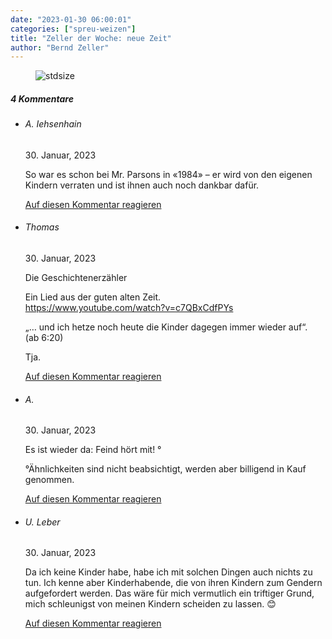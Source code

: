 ```yaml
---
date: "2023-01-30 06:00:01"
categories: ["spreu-weizen"]
title: "Zeller der Woche: neue Zeit"
author: "Bernd Zeller"
---
```



<figure>
<img src="https://www.publicomag.com/wp-content/uploads/2023/01/neue-Zeit-1320x940.jpg" alt=stdsize>
</figure>


<!--more-->
<h5 class="comments-h">
4 Kommentare </h5>
<ul class="commentlist">
<li class="comment even thread-even depth-1 clearfix" id="li-comment-119196">
<h6 class="author">A. Iehsenhain</h6> <span class="date">30. Januar, 2023</span>



So war es schon bei Mr. Parsons in «1984» &#8211; er wird von den eigenen Kindern verraten und ist ihnen auch noch dankbar dafür.

<a rel="nofollow" class="comment-reply-link" href="#comment-119196" data-commentid="119196" data-postid="16712" data-belowelement="comment-119196" data-respondelement="respond" data-replyto="Antworte auf A. Iehsenhain" aria-label="Antworte auf A. Iehsenhain">Auf diesen Kommentar reagieren</a> 


</li>
<li class="comment odd alt thread-odd thread-alt depth-1 clearfix" id="li-comment-119199">
<h6 class="author">Thomas</h6> <span class="date">30. Januar, 2023</span>



Die Geschichtenerzähler

Ein Lied aus der guten alten Zeit.<br>
<a href="https://www.youtube.com/watch?v=c7QBxCdfPYs" rel="nofollow ugc">https://www.youtube.com/watch?v=c7QBxCdfPYs</a>

„… und ich hetze noch heute die Kinder dagegen immer wieder auf“.<br>
(ab 6:20)

Tja.

<a rel="nofollow" class="comment-reply-link" href="#comment-119199" data-commentid="119199" data-postid="16712" data-belowelement="comment-119199" data-respondelement="respond" data-replyto="Antworte auf Thomas" aria-label="Antworte auf Thomas">Auf diesen Kommentar reagieren</a> 


</li>
<li class="comment even thread-even depth-1 clearfix" id="li-comment-119200">
<h6 class="author">A.</h6> <span class="date">30. Januar, 2023</span>



Es ist wieder da: Feind hört mit! °

°Ähnlichkeiten sind nicht beabsichtigt, werden aber billigend in Kauf genommen.

<a rel="nofollow" class="comment-reply-link" href="#comment-119200" data-commentid="119200" data-postid="16712" data-belowelement="comment-119200" data-respondelement="respond" data-replyto="Antworte auf A." aria-label="Antworte auf A.">Auf diesen Kommentar reagieren</a> 


</li>
<li class="comment odd alt thread-odd thread-alt depth-1 clearfix" id="li-comment-119201">
<h6 class="author">U. Leber</h6> <span class="date">30. Januar, 2023</span>



Da ich keine Kinder habe, habe ich mit solchen Dingen auch nichts zu tun. Ich kenne aber Kinderhabende, die von ihren Kindern zum Gendern aufgefordert werden. Das wäre für mich vermutlich ein triftiger Grund, mich schleunigst von meinen Kindern scheiden zu lassen. 😊

<a rel="nofollow" class="comment-reply-link" href="#comment-119201" data-commentid="119201" data-postid="16712" data-belowelement="comment-119201" data-respondelement="respond" data-replyto="Antworte auf U. Leber" aria-label="Antworte auf U. Leber">Auf diesen Kommentar reagieren</a> 


</li>
</ul>
